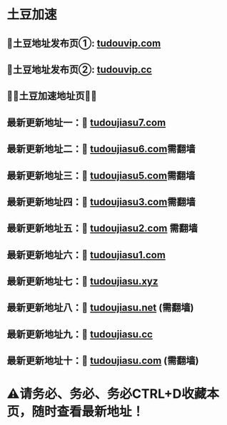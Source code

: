 # 土豆加速

</div>
</div>
</div>
</div>
</div>
<h2>🚀土豆地址发布页①: <a href="https://tudouvip.com">tudouvip.com</a></h2>
<h2>🚀土豆地址发布页②: <a href="https://tudouvip.cc">tudouvip.cc</a></h2>
  
  <h2>💎💎土豆加速地址页💎💎</h2>
  <h2>最新更新地址一：🚀 <a href="https://tudoujiasu7.com/">tudoujiasu7.com</a> </h2>
  <h2>最新更新地址二：🚀 <a href="https://tudoujiasu6.com/">tudoujiasu6.com</a>需翻墙 </h2>
  <h2>最新更新地址三：🚀 <a href="https://tudoujiasu5.com/">tudoujiasu5.com</a>需翻墙 </h2>
  <h2>最新更新地址四：🚀 <a href="https://tudoujiasu3.com/">tudoujiasu3.com</a>需翻墙 </h2>
  <h2>最新更新地址五：🚀 <a href="https://tudoujiasu2.com/">tudoujiasu2.com</a> 需翻墙</h2>	
  <h2>最新更新地址六：🚀 <a href="https://tudoujiasu1.com/">tudoujiasu1.com</a> </h2>
  <h2>最新更新地址七：🚀 <a href="https://tudoujiasu.xyz/">tudoujiasu.xyz</a> </h2>	
  <h2>最新更新地址八：🚀 <a href="https://tudoujiasu.net/">tudoujiasu.net</a> (需翻墙)</h2>
  <h2>最新更新地址九：🚀 <a href="https://tudoujiasu.cc/">tudoujiasu.cc</a> </h2>
  <h2>最新更新地址十：🚀 <a href="https://tudoujiasu.com/">tudoujiasu.com</a>  (需翻墙)</h2>
  
 # ⚠请务必、务必、务必CTRL+D收藏本页，随时查看最新地址！
